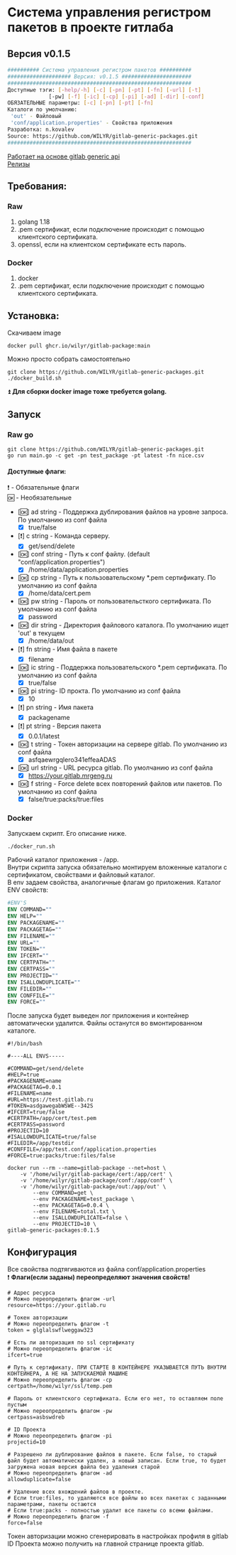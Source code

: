 # Система управления регистром пакетов в проекте гитлаба
## Версия v0.1.5

```bash
########## Система управления регистром пакетов ##########
#################### Версия: v0.1.5 ######################
##########################################################
Доступные тэги: [-help/-h] [-c] [-pn] [-pt] [-fn] [-url] [-t]
             [-pw] [-f] [-ic] [-cp] [-pi] [-ad] [-dir] [-conf]
ОБЯЗАТЕЛЬНЫЕ параметры: [-c] [-pn] [-pt] [-fn]
Каталоги по умолчанию: 
 'out' - Файловый 
 'conf/application.properties' - Свойства приложения
Разработка: n.kovalev
Source: https://github.com/WILYR/gitlab-generic-packages.git
##########################################################
```

[Работает на основе gitlab generic api](https://docs.gitlab.com/ee/user/packages/generic_packages/)   
[Релизы](https://github.com/WILYR/gitlab-generic-packages/releases)


## Требования:

### Raw
1. golang 1.18  
2. .pem сертификат, если подключение происходит с помощью клиентского сертификата.
3. openssl, если на клиентском сертификате есть пароль.

### Docker
1. docker
2. .pem сертификат, если подключение происходит с помощью клиентского сертификата.

## Установка:

Скачиваем image  
```shell
docker pull ghcr.io/wilyr/gitlab-package:main
```
Можно просто собрать самостоятельно
```shell
git clone https://github.com/WILYR/gitlab-generic-packages.git
./docker_build.sh
```
:arrow_double_up: **Для сборки docker image тоже требуется golang.**
## Запуск

### Raw go

```shell
git clone https://github.com/WILYR/gitlab-generic-packages.git
go run main.go -c get -pn test_package -pt latest -fn nice.csv
```
#### Доступные флаги:  
:exclamation: - Обязательные флаги  
:ok: - Необязательные

- [:ok:] ad string - Поддержка дублирования файлов на уровне запроса. По умолчанию из conf файла  
    - [x] true/false
- [:exclamation:] c string  - Команда серверу. 
    - [x] get/send/delete
- [:ok:] conf string - Путь к conf файлу. (default "conf/application.properties")  
    - [x] /home/data/application.properties
- [:ok:] cp string - Путь к пользовательскому *.pem сертификату. По умолчанию из conf файла  
    - [x] /home/data/cert.pem
- [:ok:] pw string - Пароль от пользовательсткого сертификата. По умолчанию из conf файла 
    - [x] password
- [:ok:] dir string - Директория файлового каталога. По умолчанию ищет 'out' в текущем
    - [x] /home/data/out
- [:exclamation:] fn string - Имя файла в пакете
    - [x] filename
- [:ok:] ic string - Поддержка пользовательского *.pem сертификата. По умолчанию из conf файла
    - [x] true/false
- [:ok:] pi string- ID прокта. По умолчанию из conf файла
    - [x] 10
- [:exclamation:] pn string - Имя пакета
    - [x] packagename
- [:exclamation:] pt string - Версия пакета
    - [x] 0.0.1/latest
- [:ok:] t string - Токен авторизации на сервере gitlab. По умолчанию из conf файла
    - [x] asfqaewrgqlero341effeaADAS
- [:ok:] url string - URL ресурса gitlab. По умолчанию из conf файла
    - [x] https://your.gitlab.mrgeng.ru
- [:ok:] f string - Force delete всех повторений файлов или пакетов. По умолчанию из conf файла  
    - [x] false/true:packs/true:files

### Docker

Запускаем скрипт. Его описание ниже.  
```shell
./docker_run.sh
```
Рабочий каталог приложения - /app.   
Внутри скрипта запуска обязательно монтируем вложенные каталоги с сертификатом, свойствами и файловый каталог.  
В env задаем свойства, аналогичные флагам go приложения. 
Каталог ENV свойств:
```Dockerfile
#ENV'S
ENV COMMAND=""
ENV HELP=""
ENV PACKAGENAME=""
ENV PACKAGETAG=""
ENV FILENAME=""
ENV URL=""
ENV TOKEN=""
ENV IFCERT=""
ENV CERTPATH=""
ENV CERTPASS=""
ENV PROJECTID=""
ENV ISALLOWDUPLICATE=""
ENV FILEDIR=""
ENV CONFFILE=""
ENV FORCE=""
``` 
После запуска будет выведен лог приложения и контейнер автоматически удалится. Файлы останутся во вмонтированном каталоге.

```shell
#!/bin/bash

#----ALL ENVS-----

#COMMAND=get/send/delete
#HELP=true
#PACKAGENAME=name
#PACKAGETAG=0.0.1
#FILENAME=name
#URL=https://test.gitlab.ru
#TOKEN=asdgawegabWSWE--342S
#IFCERT=true/false
#CERTPATH=/app/cert/test.pem
#CERTPASS=password
#PROJECTID=10
#ISALLOWDUPLICATE=true/false
#FILEDIR=/app/testdir
#CONFFILE=/app/test.conf/application.properties
#FORCE=true:packs/true:files/false

docker run --rm --name=gitlab-package --net=host \
    -v '/home/wilyr/gitlab-package/cert:/app/cert' \
    -v '/home/wilyr/gitlab-package/conf:/app/conf' \
    -v '/home/wilyr/gitlab-package/out:/app/out' \
        --env COMMAND=get \
        --env PACKAGENAME=test_package \
        --env PACKAGETAG=0.0.4 \
        --env FILENAME=total.txt \
        --env ISALLOWDUPLICATE=false \
        --env PROJECTID=10 \
gitlab-generic-packages:0.1.5

```
## Конфигурация

Все свойства подтягиваются из файла conf/application.properties  
:exclamation: **Флаги(если заданы) переопределяют значения свойств!**

```properties
# Адрес ресурса
# Можно переопределить флагом -url
resource=https://your.gitlab.ru

# Токен авторизации
# Можно переопределить флагом -t
token = glglalswflweggaw323

# Есть ли авторизация по ssl сертификату
# Можно переопределить флагом -ic
ifcert=true

# Путь к сертификату. ПРИ СТАРТЕ В КОНТЕЙНЕРЕ УКАЗЫВАЕТСЯ ПУТЬ ВНУТРИ КОНТЕЙНЕРА, А НЕ НА ЗАПУСКАЕМОЙ МАШИНЕ
# Можно переопределить флагом -cp
certpath=/home/wilyr/ssl/temp.pem

# Пароль от клиентского сертификата. Если его нет, то оставляем поле пустым
# Можно переопределить флагом -pw
certpass=asbswdreb

# ID Проекта
# Можно переопределить флагом -pi
projectid=10

# Разрешено ли дублирование файлов в пакете. Если false, то старый файл будет автоматически удален, а новый записан. Если true, то будет загружена новая версия файла без удаления старой 
# Можно переопределить флагом -ad
allowduplicate=false

# Удаление всех вхождений файлов в проекте. 
# Если true:files, то удаляются все файлы во всех пакетах с заданными параметрами, пакеты остаются 
# Если true:packs - полностью удалит все пакеты со всеми файлами.
# Можно переопределить флагом -f 
force=false
```
Токен авторизации можно сгенерировать в настройках профиля в gitlab  
ID Проекта можно получить на главной странице проекта gitlab.  
